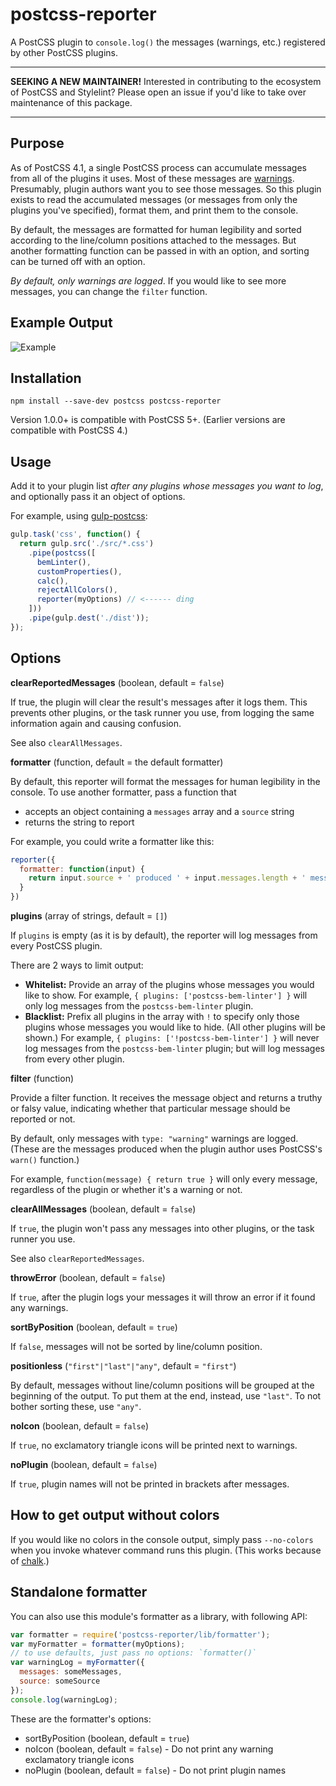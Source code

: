 # postcss-reporter

A PostCSS plugin to `console.log()` the messages (warnings, etc.) registered by other PostCSS plugins.

---

**SEEKING A NEW MAINTAINER!** Interested in contributing to the ecosystem of PostCSS and Stylelint? Please open an issue if you'd like to take over maintenance of this package.

---

## Purpose

As of PostCSS 4.1, a single PostCSS process can accumulate messages from all of the plugins it uses.
Most of these messages are [warnings](https://github.com/postcss/postcss/blob/main/docs/guidelines/plugin.md#32-use-resultwarn-for-warnings).
Presumably, plugin authors want you to see those messages.
So this plugin exists to read the accumulated messages (or messages from only the plugins you've specified), format them, and print them to the console.

By default, the messages are formatted for human legibility and sorted according to the line/column positions attached to the messages. But another formatting function can be passed in with an option, and sorting can be turned off with an option.

*By default, only warnings are logged*. If you would like to see more messages, you can change the `filter` function.

## Example Output

![Example](example.png?raw=true)

## Installation

```shell
npm install --save-dev postcss postcss-reporter
```

Version 1.0.0+ is compatible with PostCSS 5+. (Earlier versions are compatible with PostCSS 4.)

## Usage

Add it to your plugin list *after any plugins whose messages you want to log*, and optionally pass it an object of options.

For example, using [gulp-postcss](https://github.com/postcss/gulp-postcss):

```js
gulp.task('css', function() {
  return gulp.src('./src/*.css')
    .pipe(postcss([
      bemLinter(),
      customProperties(),
      calc(),
      rejectAllColors(),
      reporter(myOptions) // <------ ding
    ]))
    .pipe(gulp.dest('./dist'));
});
```

## Options

**clearReportedMessages** (boolean, default = `false`)

If true, the plugin will clear the result's messages after it logs them. This prevents other plugins, or the task runner you use, from logging the same information again and causing confusion.

See also `clearAllMessages`.

**formatter** (function, default = the default formatter)

By default, this reporter will format the messages for human legibility in the console.
To use another formatter, pass a function that

  - accepts an object containing a `messages` array and a `source` string
  - returns the string to report

For example, you could write a formatter like this:

```js
reporter({
  formatter: function(input) {
    return input.source + ' produced ' + input.messages.length + ' messages';
  }
})
```

**plugins** (array of strings, default = `[]`)

If `plugins` is empty (as it is by default), the reporter will log messages from every PostCSS plugin.

There are 2 ways to limit output:

- **Whitelist:** Provide an array of the plugins whose messages you would like to show.
  For example, `{ plugins: ['postcss-bem-linter'] }` will only log messages from the `postcss-bem-linter` plugin.
- **Blacklist:** Prefix all plugins in the array with `!` to specify only those plugins whose messages you would like to hide.
  (All other plugins will be shown.)
  For example, `{ plugins: ['!postcss-bem-linter'] }` will never log messages from the `postcss-bem-linter` plugin; but will log messages from every other plugin.

**filter** (function)

Provide a filter function. It receives the message object and returns a truthy or falsy value, indicating whether that particular message should be reported or not.

By default, only messages with `type: "warning"` warnings are logged. (These are the messages produced when the plugin author uses PostCSS's `warn()` function.)

For example, `function(message) { return true }` will only every message, regardless of the plugin or whether it's a warning or not.

**clearAllMessages** (boolean, default = `false`)

If `true`, the plugin won't pass any messages into other plugins, or the task runner you use.

See also `clearReportedMessages`.

**throwError** (boolean, default = `false`)

If `true`, after the plugin logs your messages it will throw an error if it found any warnings.

**sortByPosition** (boolean, default = `true`)

If `false`, messages will not be sorted by line/column position.

**positionless** (`"first"|"last"|"any"`, default = `"first"`)

By default, messages without line/column positions will be grouped at the beginning of the output.
To put them at the end, instead, use `"last"`.
To not bother sorting these, use `"any"`.

**noIcon** (boolean, default = `false`)

If `true`, no exclamatory triangle icons will be printed next to warnings.

**noPlugin** (boolean, default = `false`)

If `true`, plugin names will not be printed in brackets after messages.

## How to get output without colors

If you would like no colors in the console output, simply pass `--no-colors` when you invoke whatever command runs this plugin. (This works because of [chalk](https://github.com/sindresorhus/chalk).)

## Standalone formatter

You can also use this module's formatter as a library, with following API:

```js
var formatter = require('postcss-reporter/lib/formatter');
var myFormatter = formatter(myOptions);
// to use defaults, just pass no options: `formatter()`
var warningLog = myFormatter({
  messages: someMessages,
  source: someSource
});
console.log(warningLog);
```

These are the formatter's options:

- sortByPosition (boolean, default = `true`)
- noIcon (boolean, default = `false`) - Do not print any warning exclamatory triangle icons
- noPlugin (boolean, default = `false`) - Do not print plugin names

